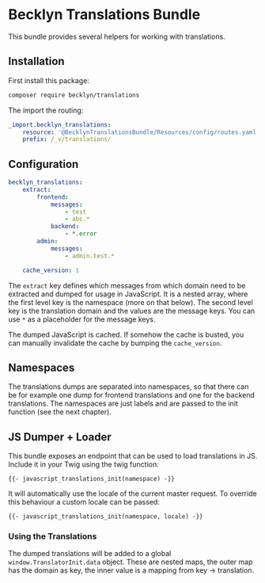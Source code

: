 Becklyn Translations Bundle
===========================

This bundle provides several helpers for working with translations.

Installation
------------

First install this package:

```bash
composer require becklyn/translations 
```

The import the routing:


```yaml
_import.becklyn_translations:
    resource: '@BecklynTranslationsBundle/Resources/config/routes.yaml'
    prefix: /_v/translations/
```


Configuration
-------------


```yaml
becklyn_translations:
    extract:
        frontend:
            messages:
                - test
                - abc.*
            backend:
                - *.error
        admin:
            messages:
                - admin.test.*

    cache_version: 1
```

The `extract` key defines which messages from which domain need to be extracted and dumped for usage in JavaScript.
It is a nested array, where the first level key is the namespace (more on that below). The second level key is the 
translation domain and the values are the message keys. You can use `*` as a placeholder for the message keys.

The dumped JavaScript is cached. If somehow the cache is busted, you can manually invalidate the cache by bumping the 
`cache_version`.


Namespaces
----------

The translations dumps are separated into namespaces, so that there can be for example one dump for frontend 
translations and one for the backend translations. The namespaces are just labels and are passed to the init function (see the next chapter).


JS Dumper + Loader
------------------

This bundle exposes an endpoint that can be used to load translations in JS.
Include it in your Twig using the twig function:

```twig
{{- javascript_translations_init(namespace) -}}
```

It will automatically use the locale of the current master request. To override this behaviour a custom locale can be passed:


```twig
{{- javascript_translations_init(namespace, locale) -}}
```


### Using the Translations

The dumped translations will be added to a global `window.TranslatorInit.data` object. These are nested maps, the 
outer map has the domain as key, the inner value is a mapping from key → translation. 
